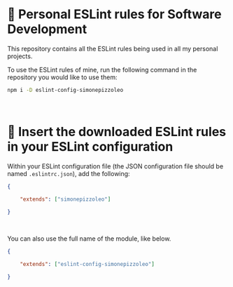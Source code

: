 # 📝 Personal ESLint rules for Software Development

This repository contains all the ESLint rules being used in all my personal projects.

To use the ESLint rules of mine, run the following command in the repository you would like to use them:

```bash
npm i -D eslint-config-simonepizzoleo
```

<br />

# 🚀 Insert the downloaded ESLint rules in your ESLint configuration

Within your ESLint configuration file (the JSON configuration file should be named `.eslintrc.json`), add the following:

```json
{

    "extends": ["simonepizzoleo"]

}
```

<br />

You can also use the full name of the module, like below.

```json
{

    "extends": ["eslint-config-simonepizzoleo"]

}
```